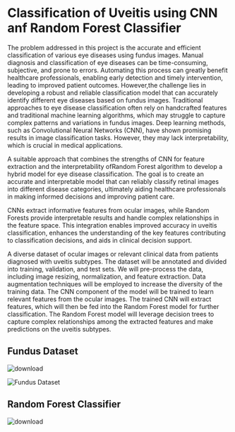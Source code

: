 # Classification of Uveitis using CNN anf Random Forest Classifier

The problem addressed in this project is the accurate and efficient
classification of various eye diseases using fundus images. Manual
diagnosis and classification of eye diseases can be time-consuming,
subjective, and prone to errors. Automating this process can greatly benefit
healthcare professionals, enabling early detection and timely intervention,
leading to improved patient outcomes. However,the challenge lies in
developing a robust and reliable classification model that can accurately
identify different eye diseases based on fundus images.
Traditional approaches to eye disease classification often rely on
handcrafted features and traditional machine learning algorithms, which
may struggle to capture complex patterns and variations in fundus images.
Deep learning methods, such as Convolutional Neural Networks (CNN),
have shown promising results in image classification tasks. However, they
may lack interpretability, which is crucial in medical applications.

A suitable approach that combines the strengths of CNN for feature extraction and the
interpretability ofRandom Forest algorithm to develop a hybrid model for
eye disease classification. The goal is to create an accurate and
interpretable model that can reliably classify retinal images into different
disease categories, ultimately aiding healthcare professionals in making
informed decisions and improving patient care.

CNNs extract informative features from ocular images, while Random Forests provide
interpretable results and handle complex relationships in the feature space.
This integration enables improved accuracy in uveitis classification,
enhances the understanding of the key features contributing to
classification decisions, and aids in clinical decision support.

 A diverse dataset of ocular images or relevant clinical data from patients diagnosed with uveitis
subtypes. The dataset will be annotated and divided into training,
validation, and test sets. We will pre-process the data, including image
resizing, normalization, and feature extraction. Data augmentation
techniques will be employed to increase the diversity of the training data.
The CNN component of the model will be trained to learn relevant features
from the ocular images. The trained CNN will extract features, which will
then be fed into the Random Forest model for further classification. The
Random Forest model will leverage decision trees to capture complex
relationships among the extracted features and make predictions on the
uveitis subtypes.
## Fundus Dataset
![download](https://github.com/gangakona/Classification-of-Uveitis-using-CNN-and-Random-Forest-Classifier/assets/110378442/94e2754d-3a2c-495c-a018-99704fd82371)

![Fundus Dataset](https://drive.google.com/file/d/1my-9rnvLkvfkxRU0XxBBNsTCu24VXBTR/view?usp=drive_link)
## Random Forest Classifier

![download](https://github.com/gangakona/Classification-of-Uveitis-using-CNN-and-Random-Forest-Classifier/assets/110378442/86dce07d-135f-4fd9-9516-d137b6ce9f0b)
